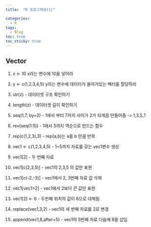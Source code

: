 ```yaml
---
title:  "R 프로그래밍(1)"

categories:
  - R
tags:
  - Blog
toc: true
toc_sticky: true
---
```


## Vector

1. x <- 10 x라는 변수에 10을 넣어라

2. y <- c(1,2,3,4,5) y라는 변수에 데이터가 들어가있는 벡터를 할당하라

3. str(z) - 데이터셋 구조 확인하기

4. length(z) - 데이터셋 길이 확인하기

5. seq(1,7, by=2) - 1에서 부터 7까지 사이가 2가 되게끔 만들어줌 -> 1,3,5,7

6. rev(seq(1:5)) - 1에서 5까지 역순으로 만드는 함수

7. rep(c(1,2,3),3) - rep(a,b)는 a를 b 만큼 반복

8. vec1 <- c(1,2,3,4,5) - 1~5까지 자료를 갖는 vec1변수 생성

9. vec1[2] - 두 번째 자료

10. vec1[c(2,3,5)] - vec1의 2,3,5 의 값만 표현

11. vec1[c(-2,-3)] - vec1에서 2, 3번째 자료 값 삭제

12. vec1[vec1>2] - vec1에서 2보다 큰 값만 표현

13. vec1[2] <- 6 - 두번째 위치의 값이 6으로 대체됨

14. replace(vec1,3,2) - vec1의 세 번째 자료를 2로 변경

15. append(vec1,8,after=5) - vec1의 5번째 자료 다음에 8을 삽입

